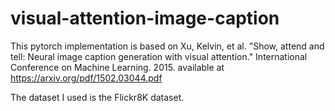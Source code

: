# visual-attention-image-caption

This pytorch implementation is based on Xu, Kelvin, et al. "Show, attend and tell: Neural image caption generation with visual attention." International Conference on Machine Learning. 2015. available at https://arxiv.org/pdf/1502.03044.pdf

The dataset I used is the Flickr8K dataset.
